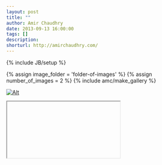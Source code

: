 ```yaml
---
layout: post
title: ""
author: Amir Chaudhry
date: 2013-09-13 16:00:00
tags: []
description:
shorturl: http://amirchaudhry.com/
---
```

{% include JB/setup %}

{% assign image_folder = 'folder-of-images' %}
{% assign number_of_images = 2 %}
{% include amc/make_gallery %}

[![Alt](/images/web/#.jpg)](http://www.com)

&#x20; <iframe>lipsum</iframe>
